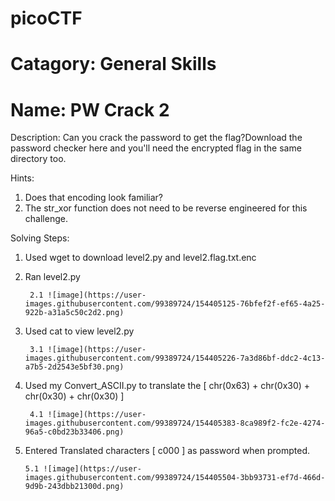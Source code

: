 # picoCTF

# Catagory: General Skills

# Name: PW Crack 2

Description: Can you crack the password to get the flag?Download the password checker here and you'll need the encrypted flag in the same directory too.    

Hints: 

1. Does that encoding look familiar?  
2. The str_xor function does not need to be reverse engineered for this challenge.  

Solving Steps: 
1. Used wget to download level2.py and level2.flag.txt.enc
2. Ran level2.py 

        2.1 ![image](https://user-images.githubusercontent.com/99389724/154405125-76bfef2f-ef65-4a25-922b-a31a5c50c2d2.png)

3. Used cat to view level2.py 

        3.1 ![image](https://user-images.githubusercontent.com/99389724/154405226-7a3d86bf-ddc2-4c13-a7b5-2d2543e5bf30.png)

4. Used my Convert_ASCII.py to translate the [ chr(0x63) + chr(0x30) + chr(0x30) + chr(0x30) ]
        
        4.1 ![image](https://user-images.githubusercontent.com/99389724/154405383-8ca989f2-fc2e-4274-96a5-c0bd23b33406.png)

5. Entered Translated characters [ c000 ] as password when prompted. 
       
       5.1 ![image](https://user-images.githubusercontent.com/99389724/154405504-3bb93731-ef7d-466d-9d9b-243dbb21300d.png)
